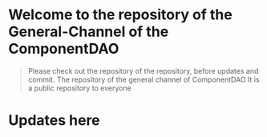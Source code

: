 # Welcome to the repository of the General-Channel of the ComponentDAO
> Please check out the repository of the repository, before updates and commit.
> The repository of the general channel of ComponentDAO
It is a public repository to everyone

# Updates here

